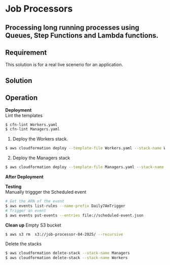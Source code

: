 # Job Processors

## Processing long running processes using Queues, Step Functions and Lambda functions.

## Requirement

This solution is for a real live scenerio for an application.

## Solution

## Operation

**Deployment**  
Lint the templates

```bash
$ cfn-lint Workers.yaml
$ cfn-lint Managers.yaml
```

1. Deploy the Workers stack.

```bash
$ aws cloudformation deploy --template-file Workers.yaml --stack-name Workers --capabilities CAPABILITY_NAMED_IAM
```

2. Deploy the Managers stack

```bash
$ aws cloudformation deploy --template-file Managers.yaml --stack-name Managers --capabilities CAPABILITY_NAMED_IAM
```

**After Deployment**

**Testing**  
Manually triggger the Scheduled event

```bash
# Get the ARN of the event
$ aws events list-rules --name-prefix Daily7AmTrigger
# Trigger an event
$ aws events put-events --entries file://scheduled-event.json
```

**Clean up**
Empty S3 bucket

```bash
$ aws s3 rm  s3://job-processor-04-2025/ --recursive
```

Delete the stacks

```bash
$ aws cloudformation delete-stack --stack-name Managers
$ aws cloudformation delete-stack --stack-name Workers
```
